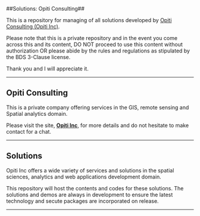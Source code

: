 ##Solutions: Opiti Consulting##

This is a repository for managing of all solutions developed by [Opiti Consulting (Opiti Inc)](https://www.opiticonsulting.com).

Please note that this is a private repository and in the event you come across this and its content, 
DO NOT proceed to use this content without authorization OR please abide by the rules and regulations as stipulated by the BDS 3-Clause license.

Thank you and I will appreciate it.

---

## Opiti Consulting ##

This is a private company offering services in the GIS, remote sensing and Spatial analytics domain. 

Please visit the site, [**Opiti Inc**](https://wwwopiticonsulting.com), for more details and do not hesitate to make contact for a chat.

---

## Solutions ##

Opiti Inc offers a wide variety of services and solutions in the spatial sciences, analytics and web applications development domain.

This repository will host the contents and codes for these solutions. The solutions and demos are always in development to ensure the latest technology and secute
packages are incorporated on release.

---

